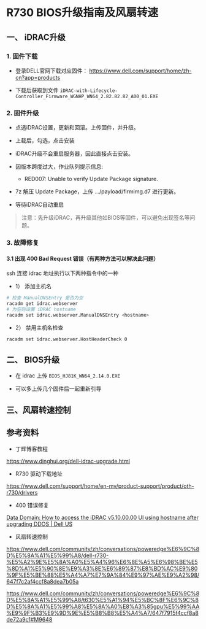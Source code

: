 # R730 BIOS升级指南及风扇转速

## 一、 iDRAC升级

### 1. 固件下载

- 登录DELL官网下载对应固件：  https://www.dell.com/support/home/zh-cn?app=products

- 下载后获取到文件 `iDRAC-with-Lifecycle-Controller_Firmware_WGNHP_WN64_2.82.82.82_A00_01.EXE`

### 2. 固件升级

- 点选iDRAC设置，更新和回滚。上传固件，并升级。

- 上载后，勾选，点击安装

- iDRAC升级不会重启服务器，因此直接点击安装。

- 因版本跨度过大，作业队列提示信息:
  
  - RED007: Unable to verify Update Package signature.

- 7z 解压 Update Package，上传 …/payload/firmimg.d7 进行更新。

- 等待iDRAC自动重启

> 注意：先升级iDRAC，再升级其他如BIOS等固件，可以避免出现签名等问题。

### 3. 故障修复

#### 3.1 出现 400 Bad Request 错误（有两种方法可以解决此问题）

ssh 连接 idrac 地址执行以下两种指令中的一种

- 1） 添加主机名

```bash
# 检查 ManualDNSEntry 是否为空
racadm get idrac.webserver
# 为空则设置 iDRAC hostname
racadm set idrac.webserver.ManualDNSEntry <hostname>
```

- 2） 禁用主机名检查

```bash
racadm set idrac.webserver.HostHeaderCheck 0
```

## 二、 BIOS升级

- 在 idrac 上传 `BIOS_HJ81K_WN64_2.14.0.EXE`

- 可以多上传几个固件后一起重新引导

## 三、风扇转速控制

## 参考资料

- 丁辉博客教程

https://www.dinghui.org/dell-idrac-upgrade.html

- R730 驱动下载地址

https://www.dell.com/support/home/en-mv/product-support/product/oth-r730/drivers

- 400 错误修复

[Data Domain: How to access the iDRAC v5.10.00.00 UI using hostname after upgrading DDOS | Dell US](https://www.dell.com/support/kbdoc/en-us/000210557/data-domain-idrac-gui-not-available-after-upgrade-of-ddos-400-bad-request-error)

- 风扇转速控制

https://www.dell.com/community/zh/conversations/poweredge%E6%9C%8D%E5%8A%A1%E5%99%A8/dell-r730-%E5%A2%9E%E5%8A%A0%E5%A4%96%E6%8E%A5%E6%98%BE%E5%8D%A1%E5%90%8E%E9%A3%8E%E6%89%87%E8%BD%AC%E9%80%9F%E5%BE%88%E5%A4%A7%E7%9A%84%E9%97%AE%E9%A2%98/647f7c2af4ccf8a8dea7b05a

https://www.dell.com/community/zh/conversations/poweredge%E6%9C%8D%E5%8A%A1%E5%99%A8/t630%E5%A1%94%E5%BC%8F%E6%9C%8D%E5%8A%A1%E5%99%A8%E5%8A%A0%E8%A3%85gpu%E5%99%AA%E9%9F%B3%E9%9D%9E%E5%B8%B8%E5%A4%A7/647f7915f4ccf8a8de72a9c1#M9648
